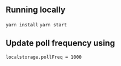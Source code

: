 ## Running locally
```yarn install```
```yarn start```

## Update poll frequency using
```localstorage.pollFreq = 1000```